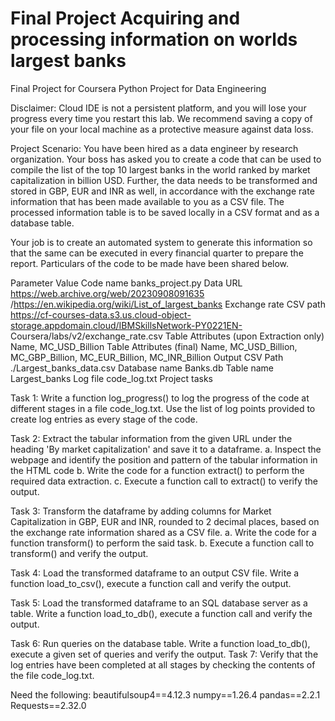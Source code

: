 # Final Project Acquiring and processing information on worlds largest banks
Final Project for Coursera Python Project for Data Engineering

Disclaimer:
Cloud IDE is not a persistent platform, and you will lose your progress every time you restart this lab. We recommend saving a copy of your file on your
local machine as a protective measure against data loss.

Project Scenario:
You have been hired as a data engineer by research organization. Your boss has asked you to create a code that can be used to compile the list of the top 10 largest
banks in the world ranked by market capitalization in billion USD. Further, the data needs to be transformed and stored in GBP, EUR and INR as well, in accordance
with the exchange rate information that has been made available to you as a CSV file. The processed information table is to be saved locally in a CSV format and as a
database table.

Your job is to create an automated system to generate this information so that the same can be executed in every financial quarter to prepare the report.
Particulars of the code to be made have been shared below.

Parameter Value
Code name banks_project.py
Data URL https://web.archive.org/web/20230908091635 /https://en.wikipedia.org/wiki/List_of_largest_banks
Exchange rate CSV path https://cf-courses-data.s3.us.cloud-object-storage.appdomain.cloud/IBMSkillsNetwork-PY0221EN-
Coursera/labs/v2/exchange_rate.csv
Table Attributes (upon Extraction
only) Name, MC_USD_Billion
Table Attributes (final) Name, MC_USD_Billion, MC_GBP_Billion, MC_EUR_Billion, MC_INR_Billion
Output CSV Path ./Largest_banks_data.csv
Database name Banks.db
Table name Largest_banks
Log file code_log.txt
Project tasks

Task 1:
Write a function log_progress() to log the progress of the code at different stages in a file code_log.txt. Use the list of log points provided to create log entries as
every stage of the code.

Task 2:
Extract the tabular information from the given URL under the heading 'By market capitalization' and save it to a dataframe.
a. Inspect the webpage and identify the position and pattern of the tabular information in the HTML code
b. Write the code for a function extract() to perform the required data extraction.
c. Execute a function call to extract() to verify the output.

Task 3:
Transform the dataframe by adding columns for Market Capitalization in GBP, EUR and INR, rounded to 2 decimal places, based on the exchange rate information
shared as a CSV file.
a. Write the code for a function transform() to perform the said task.
b. Execute a function call to transform() and verify the output.

Task 4:
Load the transformed dataframe to an output CSV file. Write a function load_to_csv(), execute a function call and verify the output.

Task 5:
Load the transformed dataframe to an SQL database server as a table. Write a function load_to_db(), execute a function call and verify the output.

Task 6:
Run queries on the database table. Write a function load_to_db(), execute a given set of queries and verify the output.
Task 7:
Verify that the log entries have been completed at all stages by checking the contents of the file code_log.txt.

Need the following:
beautifulsoup4==4.12.3
numpy==1.26.4
pandas==2.2.1
Requests==2.32.0
